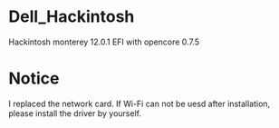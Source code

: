 # Dell_Hackintosh
Hackintosh monterey 12.0.1 EFI with opencore 0.7.5

# Notice
I replaced the network card. If Wi-Fi can not be uesd after installation, please install the driver by yourself.
